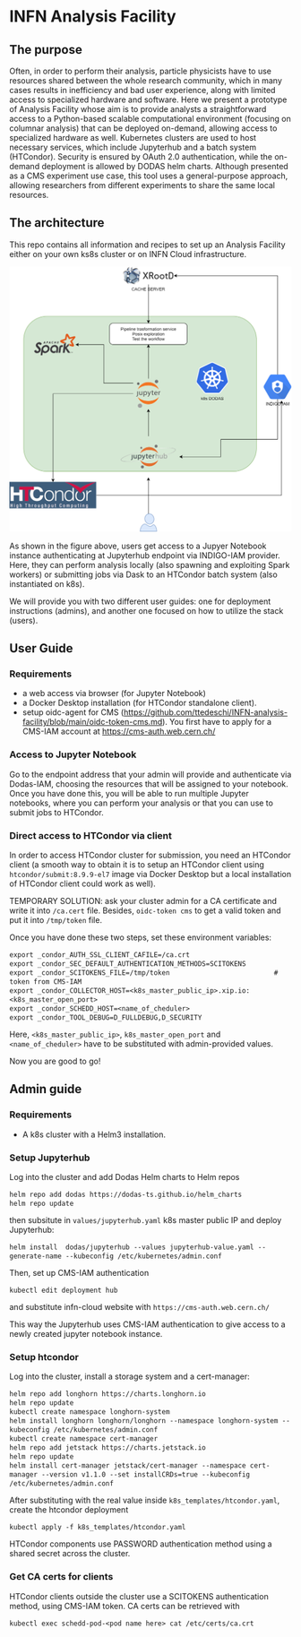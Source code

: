 # INFN Analysis Facility

## The purpose
Often, in order to perform their analysis, particle physicists have to use resources shared between the whole research community, which in many cases results in inefficiency and bad user experience, along with limited access to specialized hardware and software. Here we present a prototype of Analysis Facility whose aim is to provide analysts a straightforward access to a Python-based scalable computational environment (focusing on columnar analysis) that can be deployed on-demand, allowing access to specialized hardware as well. Kubernetes clusters are used to host necessary services, which include Jupyterhub and a batch system (HTCondor). Security is ensured by OAuth 2.0 authentication, while the on-demand deployment is allowed by DODAS helm charts. Although presented as a CMS experiment use case, this tool uses a general-purpose approach, allowing researchers from different experiments to share the same local resources.

## The architecture
This repo contains all information and recipes to set up an Analysis Facility either on your own ks8s cluster or on INFN Cloud infrastructure. 

![alt text](AnalysisFacility_OSG_2.png)

As shown in the figure above, users get access to a Jupyer Notebook instance authenticating at Jupyterhub endpoint via INDIGO-IAM provider. Here, they can perform analysis locally (also  spawning and exploiting Spark workers) or submitting jobs via Dask to an HTCondor batch system (also instantiated on k8s). 

We will provide you with two different user guides: one for deployment instructions (admins), and another one focused on how to utilize the stack (users). 
## User Guide

### Requirements
- a web access via browser (for Jupyter Notebook)
- a Docker Desktop installation (for HTCondor standalone client). 
- setup oidc-agent for CMS (https://github.com/ttedeschi/INFN-analysis-facility/blob/main/oidc-token-cms.md).  You first have to apply for a CMS-IAM account at https://cms-auth.web.cern.ch/ 

### Access to Jupyter Notebook

Go to the endpoint address that your admin will provide and authenticate via Dodas-IAM, choosing the resources that will be assigned to your notebook. Once you have done this, you will be able to run multiple Jupyter notebooks, where you can perform your analysis or that you can use to submit jobs to HTCondor.

### Direct access to HTCondor via client
In order to access HTCondor cluster for submission, you need an HTCondor client (a smooth way to obtain it is to setup an HTCondor client using ```htcondor/submit:8.9.9-el7``` image via Docker Desktop but a local installation of HTCondor client could work as well). 

TEMPORARY SOLUTION: ask your cluster admin for a CA certificate and write it into ```/ca.cert``` file. Besides, ```oidc-token cms``` to get a valid token and put it into ```/tmp/token``` file. 

Once you have done these two steps, set these environment variables:
```
export _condor_AUTH_SSL_CLIENT_CAFILE=/ca.crt
export _condor_SEC_DEFAULT_AUTHENTICATION_METHODS=SCITOKENS
export _condor_SCITOKENS_FILE=/tmp/token                          # token from CMS-IAM
export _condor_COLLECTOR_HOST=<k8s_master_public_ip>.xip.io:<k8s_master_open_port>
export _condor_SCHEDD_HOST=<name_of_cheduler>
export _condor_TOOL_DEBUG=D_FULLDEBUG,D_SECURITY
```
Here, ```<k8s_master_public_ip>```, ```k8s_master_open_port``` and ```<name_of_cheduler>``` have to be substituted with admin-provided values.

Now you are good to go!

## Admin guide 

### Requirements
- A k8s cluster with a Helm3 installation.

### Setup Jupyterhub

Log into the cluster and add Dodas Helm charts to Helm repos
```
helm repo add dodas https://dodas-ts.github.io/helm_charts
helm repo update
```
then subsitute in ```values/jupyterhub.yaml``` k8s master public IP and deploy Jupyterhub:
```
helm install  dodas/jupyterhub --values jupyterhub-value.yaml --generate-name --kubeconfig /etc/kubernetes/admin.conf
```
Then, set up CMS-IAM authentication
```
kubectl edit deployment hub
```
and substitute infn-cloud website with ```https://cms-auth.web.cern.ch/```

This way the Jupyterhub uses CMS-IAM authentication to give access to a newly created jupyter notebook instance.

### Setup htcondor

Log into the cluster, install a storage system and a cert-manager:
```
helm repo add longhorn https://charts.longhorn.io
helm repo update
kubectl create namespace longhorn-system
helm install longhorn longhorn/longhorn --namespace longhorn-system --kubeconfig /etc/kubernetes/admin.conf
kubectl create namespace cert-manager
helm repo add jetstack https://charts.jetstack.io
helm repo update
helm install cert-manager jetstack/cert-manager --namespace cert-manager --version v1.1.0 --set installCRDs=true --kubeconfig /etc/kubernetes/admin.conf
```
After substituting <k8s master public ip> with the real value inside ```k8s_templates/htcondor.yaml```, create the htcondor deployment
```
kubectl apply -f k8s_templates/htcondor.yaml
```
HTCondor components use PASSWORD authentication method using a shared secret across the cluster.

### Get CA certs for clients

HTCondor clients outside the cluster use a SCITOKENS authentication method, using CMS-IAM token. CA certs can be retrieved with
```
kubectl exec schedd-pod-<pod name here> cat /etc/certs/ca.crt
```
